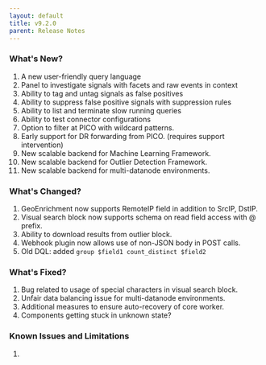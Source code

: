 ```yaml
---
layout: default
title: v9.2.0
parent: Release Notes
---
```


### What's New?
1. A new user-friendly query language
2. Panel to investigate signals with facets and raw events in context
3. Ability to tag and untag signals as false positives
4. Ability to suppress false positive signals with suppression rules
5. Ability to list and terminate slow running queries
6. Ability to test connector configurations
7. Option to filter at PICO with wildcard patterns.
8. Early support for DR forwarding from PICO. (requires support intervention)
9. New scalable backend for Machine Learning Framework.
10. New scalable backend for Outlier Detection Framework.
11. New scalable backend for multi-datanode environments.

### What's Changed?
1. GeoEnrichment now supports RemoteIP field in addition to SrcIP, DstIP.
2. Visual search block now supports schema on read field access with @ prefix.
3. Ability to download results from outlier block.
4. Webhook plugin now allows use of non-JSON body in POST calls.
5. Old DQL: added `group $field1 count_distinct $field2`

### What's Fixed?
1. Bug related to usage of special characters in visual search block.
2. Unfair data balancing issue for multi-datanode environments. 
3. Additional measures to ensure auto-recovery of core worker.
4. Components getting stuck in unknown state?

### Known Issues and Limitations
1. 
